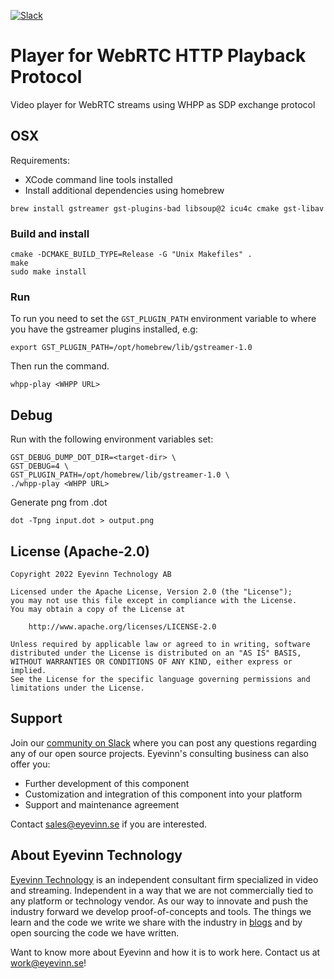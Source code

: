 [![Slack](http://slack.streamingtech.se/badge.svg)](http://slack.streamingtech.se)

# Player for WebRTC HTTP Playback Protocol

Video player for WebRTC streams using WHPP as SDP exchange protocol

## OSX

Requirements:
- XCode command line tools installed
- Install additional dependencies using homebrew

```
brew install gstreamer gst-plugins-bad libsoup@2 icu4c cmake gst-libav
```

### Build and install

```
cmake -DCMAKE_BUILD_TYPE=Release -G "Unix Makefiles" .
make
sudo make install
```

### Run

To run you need to set the `GST_PLUGIN_PATH` environment variable to where you have the gstreamer plugins installed, e.g:

```
export GST_PLUGIN_PATH=/opt/homebrew/lib/gstreamer-1.0
```

Then run the command.
```
whpp-play <WHPP URL>
```

## Debug

Run with the following environment variables set:

```
GST_DEBUG_DUMP_DOT_DIR=<target-dir> \
GST_DEBUG=4 \
GST_PLUGIN_PATH=/opt/homebrew/lib/gstreamer-1.0 \
./whpp-play <WHPP URL>
```

Generate png from .dot
```
dot -Tpng input.dot > output.png
```

## License (Apache-2.0)

```
Copyright 2022 Eyevinn Technology AB

Licensed under the Apache License, Version 2.0 (the "License");
you may not use this file except in compliance with the License.
You may obtain a copy of the License at

    http://www.apache.org/licenses/LICENSE-2.0

Unless required by applicable law or agreed to in writing, software
distributed under the License is distributed on an "AS IS" BASIS,
WITHOUT WARRANTIES OR CONDITIONS OF ANY KIND, either express or implied.
See the License for the specific language governing permissions and
limitations under the License.
```

## Support

Join our [community on Slack](http://slack.streamingtech.se) where you can post any questions regarding any of our open source projects. Eyevinn's consulting business can also offer you:

- Further development of this component
- Customization and integration of this component into your platform
- Support and maintenance agreement

Contact [sales@eyevinn.se](mailto:sales@eyevinn.se) if you are interested.

## About Eyevinn Technology

[Eyevinn Technology](https://www.eyevinntechnology.se) is an independent consultant firm specialized in video and streaming. Independent in a way that we are not commercially tied to any platform or technology vendor. As our way to innovate and push the industry forward we develop proof-of-concepts and tools. The things we learn and the code we write we share with the industry in [blogs](https://dev.to/video) and by open sourcing the code we have written.

Want to know more about Eyevinn and how it is to work here. Contact us at work@eyevinn.se!
